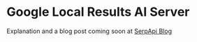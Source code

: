 # Google Local Results AI Server

Explanation and a blog post coming soon at [SerpApi Blog](https://serpapi.com/blog)
